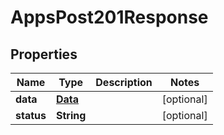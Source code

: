 

# AppsPost201Response


## Properties

Name | Type | Description | Notes
------------ | ------------- | ------------- | -------------
**data** | [**Data**](Data.md) |  |  [optional]
**status** | **String** |  |  [optional]



